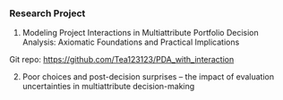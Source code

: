 ### Research Project

1. Modeling Project Interactions in Multiattribute
Portfolio Decision Analysis: Axiomatic Foundations
and Practical Implications

Git repo: https://github.com/Tea123123/PDA_with_interaction

2. Poor choices and post-decision surprises – the impact of evaluation
uncertainties in multiattribute decision-making
